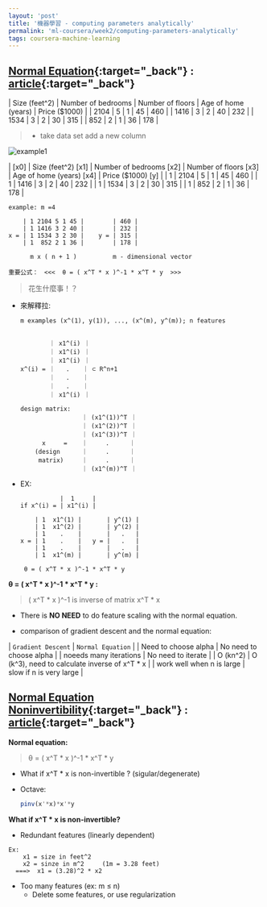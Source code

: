 ```yaml
---
layout: 'post'
title: '機器學習 - computing parameters analytically'
permalink: 'ml-coursera/week2/computing-parameters-analytically'
tags: coursera-machine-learning
---
```


## [Normal Equation](https://www.coursera.org/learn/machine-learning/lecture/2DKxQ/normal-equation){:target="_back"} : [article](https://www.coursera.org/learn/machine-learning/supplement/bjjZW/normal-equation){:target="_back"}

| Size (feet^2) | Number of bedrooms | Number of floors | Age of home (years) | Price ($1000) |
| 2104 | 5 | 1 | 45 | 460 |
| 1416 | 3 | 2 | 40 | 232 |
| 1534 | 3 | 2 | 30 | 315 |
|  852 | 2 | 1 | 36 | 178 |

> -  take data set add a new column

![example1][example-1]

| [x0]  | Size (feet^2) [x1] | Number of bedrooms [x2] | Number of floors [x3] | Age of home (years) [x4] | Price ($1000) [y] |
| 1 | 2104 | 5 | 1 | 45 | 460 |
| 1 | 1416 | 3 | 2 | 40 | 232 |
| 1 | 1534 | 3 | 2 | 30 | 315 |
| 1 |  852 | 2 | 1 | 36 | 178 |

~~~
example: m =4

    | 1 2104 5 1 45 |        | 460 |
    | 1 1416 3 2 40 |        | 232 |
x = | 1 1534 3 2 30 |    y = | 315 |     
    | 1  852 2 1 36 |        | 178 |

      m x ( n + 1 )          m - dimensional vector

重要公式：　<<<  θ = ( x^T * x )^-1 * x^T * y  >>>
~~~

> 花生什麼事！？

- 來解釋拉:

    ~~~
    m examples (x^(1), y(1)), ..., (x^(m), y^(m)); n features
    
    
            ｜ x1^(i) ｜
            ｜ x1^(i) ｜
            ｜ x1^(i) ｜
    x^(i) = ｜   .　  ｜ ⊂ R^n+1
            ｜   .　  ｜
            ｜   .　  ｜
            ｜ x1^(i) ｜
    
    ~~~
    
    ~~~
    design matrix:
                     ｜ (x1^(1))^T ｜
                     ｜ (x1^(2))^T ｜
                     ｜ (x1^(3))^T ｜
          x     =    ｜     .　    ｜ 
        (design      ｜     .　    ｜
         matrix)     ｜     .　    ｜
                     ｜ (x1^(m))^T ｜
    ~~~
- EX:

    ~~~
               |  1     |
    if x^(i) = | x1^(i) |
    
        | 1  x1^(1) |       | y^(1) |   
        | 1  x1^(2) |       | y^(2) |    
        | 1    .    |       |   .   |   
    x = | 1    .    |   y = |   .   |  
        | 1    .    |       |   .   |   
        | 1  x1^(m) |       | y^(m) | 
    
     θ = ( x^T * x )^-1 * x^T * y
    ~~~

__θ = ( x^T * x )^-1 * x^T * y :__

> ( x^T * x )^-1 is inverse of matrix x^T * x


- There is __NO NEED__ to do feature scaling with the normal equation. 


- comparison of gradient descent and the normal equation:
>
| `Gradient Descent` |  `Normal Equation` |
| Need to choose alpha | No need to choose alpha |
| noeeds many iterations | No need to iterate |
| O (kn^2) | O (k^3), need to calculate inverse of x^T * x  |
| work well when n is large | slow if n is very large |


## [Normal Equation Noninvertibility](https://www.coursera.org/learn/machine-learning/lecture/zSiE6/normal-equation-noninvertibility){:target="_back"} : [article](https://www.coursera.org/learn/machine-learning/supplement/66bi5/normal-equation-noninvertibility){:target="_back"}

__Normal equation:__

> θ = ( x^T * x )^-1 * x^T * y

- What if x^T * x is non-invertible ? (sigular/degenerate)

- Octave:
   ~~~octave
   pinv(x'*x)*x'*y
   ~~~

__What if x^T * x is non-invertible?__

- Redundant features (linearly dependent)
~~~
Ex:
    x1 = size in feet^2
    x2 = sinze in m^2     (1m = 3.28 feet)
  ===>  x1 = (3.28)^2 * x2
~~~

- Too many features (ex: m ≤ n)
    - Delete some features, or use regularization

[example-1]: https://d3c33hcgiwev3.cloudfront.net/imageAssetProxy.v1/dykma6dwEea3qApInhZCFg_333df5f11086fee19c4fb81bc34d5125_Screenshot-2016-11-10-10.06.16.png?expiry=1561593600000&hmac=rYlzZLWGJlND-XVPxkukhPJPP3U2E0VOPaiUsdhZAvo